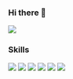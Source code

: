 ### Hi there 👋

<span><a href="https://awesome-soo.tistory.com/"><img src="https://img.shields.io/badge/♡-My Blog-ff3a68.svg"/></a></span>


### Skills
<span><img src="https://img.shields.io/badge/React-61DAFB?style=flat&logo=React&logoColor=white&logoWidth=18"/></span>
<span><img src="https://img.shields.io/badge/Redux-764ABC?style=flat&logo=Redux&logoColor=white&logoWidth=18"/></span>
<span><img src="https://img.shields.io/badge/JavaScript-F7DF1E?style=fla&logo=JavaScript&logoColor=white&logoWidth=18"/></span>
<span><img src="https://img.shields.io/badge/StyledComponents-DB7093?style=flat&logo=styled-components&logoColor=white&logoWidth=18"/></span>
<span><img src="https://img.shields.io/badge/HTML5-E34F26?style=flat&logo=HTML5&logoColor=white&logoWidth=18"/></span>
<span><img src="https://img.shields.io/badge/CSS3-1572B6?style=flat&logo=CSS3&logoColor=white&logoWidth=18"/></span>



<!--
**awesomesoo/awesomesoo** is a ✨ _special_ ✨ repository because its `README.md` (this file) appears on your GitHub profile.

Here are some ideas to get you started:

- 🔭 I’m currently working on ...
- 🌱 I’m currently learning ...
- 👯 I’m looking to collaborate on ...
- 🤔 I’m looking for help with ...
- 💬 Ask me about ...
- 📫 How to reach me: ...
- 😄 Pronouns: ...
- ⚡ Fun fact: ...

<a href="버튼을 눌렀을 때 이동할 링크" target="_blank"><img src="https://img.shields.io/badge/뱃지레이블-배경색?style=뱃지모양&logo=로고&logoColor=로고색상"/></a>
<img src="https://img.shields.io/badge/test-React-61DAFB?logo=React&logoColor=white"/>
![Anurag's GitHub stats](https://github-readme-stats.vercel.app/api?username=사용자ID&show_icons=true&theme=radical)

  <img src="https://img.shields.io/badge/🔥-Blazing%20Fast-red.svg"/>
  <img src="https://img.shields.io/badge/😿-For Humans-blue.svg"/>
  <img src="https://img.shields.io/badge/🏢-Enterprise Grade-999999.svg"/>
  <img src="https://img.shields.io/badge/👌-Production Ready-00ddcc.svg"/>
  <img src="https://img.shields.io/badge/💎-Modern-44aadd.svg"/>
  <img src="https://img.shields.io/badge/🦋-Extremely Lightweight-7799cc.svg"/>
  <img src="https://img.shields.io/badge/🔐-Totally Secure-yellow.svg"/>
  <img src="https://img.shields.io/badge/🐛-Bug Free-green.svg"/>
  <img src="https://img.shields.io/badge/🦄-Just Works-cc00cc.svg"/>
-->
